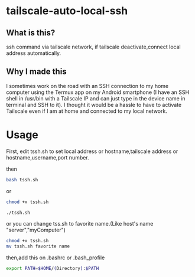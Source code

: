 # tailscale-auto-local-ssh
## What is this?
ssh command via tailscale network, if tailscale deactivate,connect local address automatically.
## Why I made this
I sometimes work on the road with an SSH connection to my home computer using the Termux app on my Android smartphone (I have an SSH shell in /usr/bin with a Tailscale IP and can just type in the device name in terminal and SSH to it). I thought it would be a hassle to have to activate Tailscale even if I am at home and connected to my local network.




# Usage
First, edit tssh.sh to set local address or hostname,tailscale address or hostname,username,port number.

then



```bash
bash tssh.sh
```

or

```bash
chmod +x tssh.sh

./tssh.sh
```

or you can change tss.sh to favorite name.(Like host's name "server","myComputer")

```bash
chmod +x tssh.sh
mv tssh.sh favorite name
```
then,add this on .bashrc or .bash_profile
```bash
export PATH=$HOME/(Directory):$PATH
```